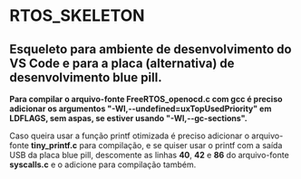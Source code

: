 # RTOS_SKELETON
## Esqueleto para ambiente de desenvolvimento do VS Code e para a placa (alternativa) de desenvolvimento blue pill.

**Para compilar o arquivo-fonte FreeRTOS_openocd.c com gcc é preciso adicionar os argumentos "-Wl,--undefined=uxTopUsedPriority" em LDFLAGS, sem aspas, se estiver usando "-Wl,--gc-sections".**

Caso queira usar a função printf otimizada é preciso adicionar o arquivo-fonte **tiny_printf.c** para compilação, e se quiser usar o printf com a saída USB da placa blue pill, descomente as linhas **40**, **42** e **86** do arquivo-fonte **syscalls.c** e o adicione para compilação também.
